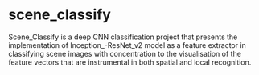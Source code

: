 # scene_classify
Scene_Classify is a deep CNN classification project that presents the implementation of Inception_-ResNet_v2 model as a feature extractor in classifying scene images with concentration to the visualisation of the feature vectors that are instrumental in both spatial and local recognition.
#
